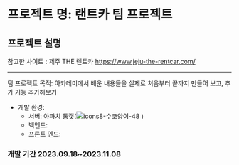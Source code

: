 # 프로젝트 명: 랜트카 팀 프로젝트 
## 프로젝트 설명

참고한 사이트 : 제주 THE 렌트카 https://www.jeju-the-rentcar.com/

-----------------------------------------------------------------

팀 프로젝트 목적: 아카데미에서 배운 내용들을 실제로 처음부터 끝까지 만들어 보고, 추가 기능 추가해보기
* 개발 환경:
  * 서버: 아파치 톰캣(![icons8-수코양이-48](https://github.com/karpei-taemukan/RentalCarProject/assets/91212680/731a3f29-23b2-4c4d-9850-e58506cdf066) )
  * 벡엔드: 
  * 프론트 엔드:
### 개발 기간 2023.09.18~2023.11.08
